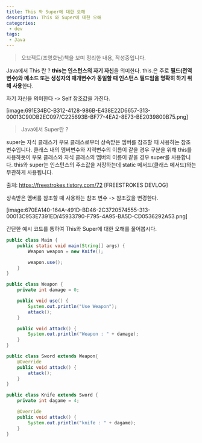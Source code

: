 ```yaml
---
title: This 와 Super에 대한 오해
description: This 와 Super에 대한 오해
categories:
 - dev
tags:
 - Java
---
```

> 오브젝트(조영호님)책을 보며 정리한 내용, 작성중입니다.

Java에서 This 란 ?
 **this는 인스턴스의 자기 자신**을 의미한다. this.은 주로 **필드(전역변수)와 메소드 또는 생성자의 매개변수가 동일할 때 인스턴스 필드임을 명확히 하기 위해 사용**한다.

자기 자신을 의미한다 -> Self 참조값을 가진다. 

[image:691E34BC-B312-4128-986B-E438E22D6657-313-00013C90DB2EC097/C225693B-BF77-4EA2-8E73-BE2039800B75.png]

> Java에서 Super란 ?

super는 자식 클래스가 부모 클래스로부터 상속받은 멤버를 참조할 때 사용하는 참조 변수입니다. 클래스 내의 멤버변수와 지역변수의 이름이 같을 경우 구분을 위해 this를 사용하듯이 부모 클래스와 자식 클래스의 멤버의 이름이 같을 경우 super를 사용합니다. this와 super는 인스턴스의 주소값을 저장하는데 static 메서드(클래스 메서드)와는 무관하게 사용됩니다.

출처: https://freestrokes.tistory.com/72 [FREESTROKES DEVLOG]

상속받은 멤버를 참조할 때 사용하는 참조 변수 -> 참조값을 변경한다. 

[image:670EA140-164A-491D-BD46-2C3720574555-313-00013C953E7391ED/45933790-F795-4A95-BA5D-CD0536292A53.png]

간단한 예시 코드를 통하여 This와 Super에 대한 오해를 풀어봅시다. 

```java
public class Main {
    public static void main(String[] args) {
        Weapon weapon = new Knife();

        weapon.use();
    }
}

public class Weapon {
    private int damage = 0;

    public void use() {
        System.out.println("Use Weapon");
        attack();
    }

    public void attack() {
        System.out.println("Weapon : " + damage);
    }
}

public class Sword extends Weapon{
    @Override
    public void attack() {
        attack();
    }
}

public class Knife extends Sword {
    private int dagame = 4;

    @Override
    public void attack() {
        System.out.println("knife : " + dagame);
    }
}
```

